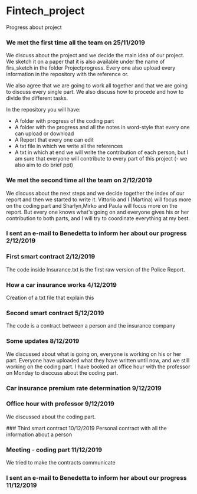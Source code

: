 # Fintech_project
Progress about project

### We met the first time all the team on 25/11/2019
We discuss about the project and we decide the main idea of our project.
We sketch it on a paper that it is also available under the name of firs_sketch
in the folder Projectprogress. Every one also upload every information in the repository 
with the reference or.

We also agree that we are going to work all together and that we are going to discuss every single part.
We also discuss how to procede and how to divide the different tasks.

In the repository you will have:
- A folder with progress of the coding part
- A folder with the progress and all the notes in word-style that every one can upload or download 
- A Report that every one can edit 
- A txt file in which we write all the references
- A txt in which at end we will write the contribution of each person, but I am sure 
that everyone will contribute to every part of this project
(- we also aim to do brief ppt)


### We met the second time all the team on 2/12/2019
We discuss about the next steps and we decide together the index of our report and then we started to write it.
Vittorio and I (Martina) will focus more on the coding part and Sharlyn,Mirko and Paula will focus more on the report. But every one knows what's going on and everyone gives his or her contribution to both parts, and I will try to coordinate everything at my best. 

### I sent an e-mail to Benedetta to inform her about our progress 2/12/2019

### First smart contract 2/12/2019 
The code inside Insurance.txt is the first raw version of the Police Report. 

### How a car insurance works 4/12/2019
Creation of a txt file that explain this

### Second smart contract 5/12/2019 
The code is a contract between a person and the insurance company

### Some updates 8/12/2019
We discussed about what is going on, everyone is working on his or her part. Everyone have uploaded what they have written until now, and we still working on the coding part. I have booked an office hour with the professor on Monday to disccuss about the coding part. 

### Car insurance premium rate determination 9/12/2019

### Office hour with professor 9/12/2019
We discussed about the coding part.

### Third smart contract 10/12/2019
Personal contract with all the information about a person

### Meeting - coding part 11/12/2019
We tried to make the contracts communicate

### I sent an e-mail to Benedetta to inform her about our progress 11/12/2019




